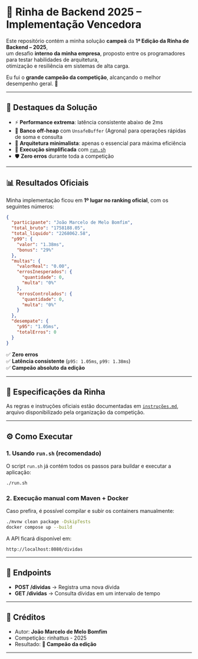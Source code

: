 # 🥇 Rinha de Backend 2025 – Implementação Vencedora

Este repositório contém a minha solução **campeã** da **1ª Edição da Rinha de Backend – 2025**,  
um desafio **interno da minha empresa**, proposto entre os programadores para testar habilidades de arquitetura,  
otimização e resiliência em sistemas de alta carga.

Eu fui o **grande campeão da competição**, alcançando o melhor desempenho geral. 🚀

---

## 🚀 Destaques da Solução

- ⚡ **Performance extrema**: latência consistente abaixo de 2ms
- 🧠 **Banco off-heap** com `UnsafeBuffer` (Agrona) para operações rápidas de soma e consulta
- 🧩 **Arquitetura minimalista**: apenas o essencial para máxima eficiência
- 🔧 **Execução simplificada** com [`run.sh`](./run.sh)
- 🛡️ **Zero erros** durante toda a competição

---

## 📊 Resultados Oficiais

Minha implementação ficou em **1º lugar no ranking oficial**, com os seguintes números:

```json
{
  "participante": "João Marcelo de Melo Bomfim",
  "total_bruto": "1758188.05",
  "total_liquido": "2268062.58",
  "p99": {
    "valor": "1.38ms",
    "bonus": "29%"
  },
  "multas": {
    "valorReal": "0.00",
    "errosInesperados": {
      "quantidade": 0,
      "multa": "0%"
    },
    "errosControlados": {
      "quantidade": 0,
      "multa": "0%"
    }
  },
  "desempate": {
    "p95": "1.05ms",
    "totalErros": 0
  }
}
```

✅ **Zero erros**  
✅ **Latência consistente** (`p95: 1.05ms`, `p99: 1.38ms`)  
✅ **Campeão absoluto da edição**

---

## 📖 Especificações da Rinha

As regras e instruções oficiais estão documentadas em [`instruções.md`](./instruções.md), arquivo disponibilizado pela organização da competição.

---

## ⚙️ Como Executar

### 1. Usando `run.sh` (recomendado)

O script `run.sh` já contém todos os passos para buildar e executar a aplicação:

```bash
./run.sh
```

### 2. Execução manual com Maven + Docker

Caso prefira, é possível compilar e subir os containers manualmente:

```bash
./mvnw clean package -DskipTests
docker compose up --build
```

A API ficará disponível em:

```
http://localhost:8080/dividas
```

---

## 📌 Endpoints

- **POST /dividas** → Registra uma nova dívida
- **GET /dividas** → Consulta dívidas em um intervalo de tempo

---

## 🌌 Créditos

- Autor: **João Marcelo de Melo Bomfim**
- Competição: rinhattus - 2025
- Resultado: **🥇 Campeão da edição**

---